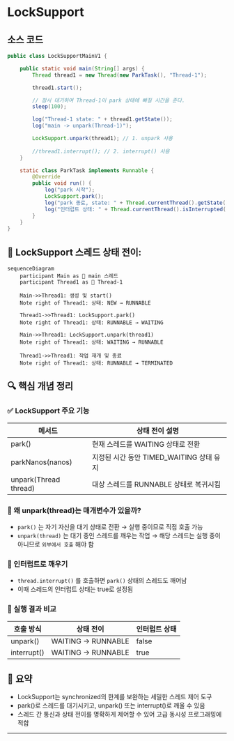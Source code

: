 # LockSupport

## 소스 코드
```java
public class LockSupportMainV1 {

    public static void main(String[] args) {
        Thread thread1 = new Thread(new ParkTask(), "Thread-1");

        thread1.start();

        // 잠시 대기하여 Thread-1이 park 상태에 빠질 시간을 준다.
        sleep(100);

        log("Thread-1 state: " + thread1.getState());
        log("main -> unpark(Thread-1)");

        LockSupport.unpark(thread1); // 1. unpark 사용
        
        //thread1.interrupt(); // 2. interrupt() 사용
    }

    static class ParkTask implements Runnable {
        @Override
        public void run() {
            log("park 시작");
            LockSupport.park();
            log("park 종료, state: " + Thread.currentThread().getState());
            log("인터럽트 상태: " + Thread.currentThread().isInterrupted());
        }
    }
}
```

## 🧵 LockSupport 스레드 상태 전이:
```mermaid
sequenceDiagram
    participant Main as 🧵 main 스레드
    participant Thread1 as 🧵 Thread-1

    Main->>Thread1: 생성 및 start()
    Note right of Thread1: 상태: NEW → RUNNABLE

    Thread1->>Thread1: LockSupport.park()
    Note right of Thread1: 상태: RUNNABLE → WAITING

    Main->>Thread1: LockSupport.unpark(thread1)
    Note right of Thread1: 상태: WAITING → RUNNABLE

    Thread1->>Thread1: 작업 재개 및 종료
    Note right of Thread1: 상태: RUNNABLE → TERMINATED
```

## 🔍 핵심 개념 정리  
### ✅ LockSupport 주요 기능

| 메서드                  | 상태 전이 설명                          |
|-------------------------|------------------------------------------|
| park()                  | 현재 스레드를 WAITING 상태로 전환         |
| parkNanos(nanos)        | 지정된 시간 동안 TIMED_WAITING 상태 유지 |
| unpark(Thread thread)   | 대상 스레드를 RUNNABLE 상태로 복귀시킴    |


### 🧠 왜 unpark(thread)는 매개변수가 있을까?
- `park()` 는 자기 자신을 대기 상태로 전환 → 실행 중이므로 직접 호출 가능
- `unpark(thread)` 는 대기 중인 스레드를 깨우는 작업 → 해당 스레드는 실행 중이 아니므로 `외부에서 호출` 해야 함

### 🔁 인터럽트로 깨우기
- `thread.interrupt()` 를 호출하면 `park()` 상태의 스레드도 깨어남
- 이때 스레드의 인터럽트 상태는 true로 설정됨

### 📌 실행 결과 비교

| 호출 방식       | 상태 전이                   | 인터럽트 상태 |
|----------------|-----------------------------|----------------|
| unpark()       | WAITING → RUNNABLE          | false          |
| interrupt()    | WAITING → RUNNABLE          | true           |


## 🎯 요약
- LockSupport는 synchronized의 한계를 보완하는 세밀한 스레드 제어 도구
- park()로 스레드를 대기시키고, unpark() 또는 interrupt()로 깨울 수 있음
- 스레드 간 통신과 상태 전이를 명확하게 제어할 수 있어 고급 동시성 프로그래밍에 적합

---

